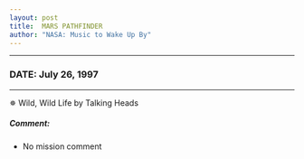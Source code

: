 ```yaml
---
layout: post
title:  MARS PATHFINDER
author: "NASA: Music to Wake Up By"
---
```


----
### DATE: July 26, 1997
----
✵ Wild, Wild Life by Talking Heads

##### Comment:
* No mission comment
